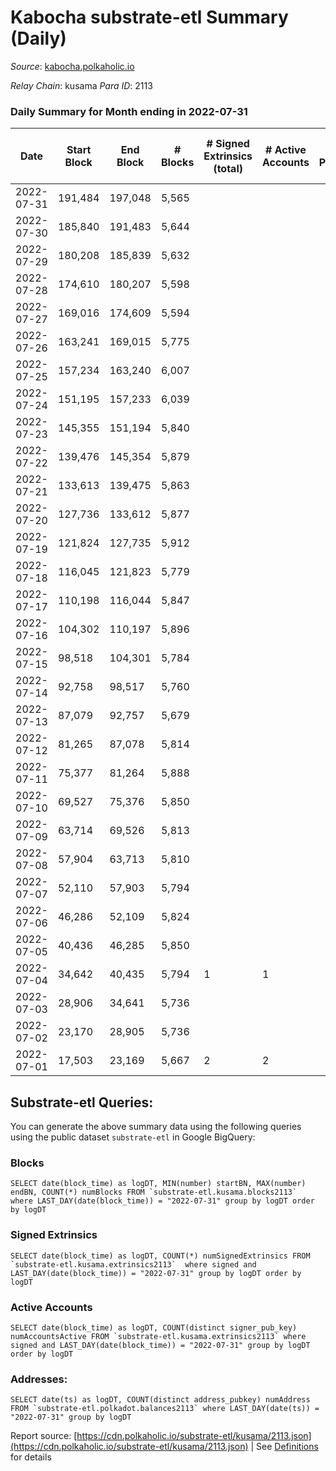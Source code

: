 # Kabocha substrate-etl Summary (Daily)

_Source_: [kabocha.polkaholic.io](https://kabocha.polkaholic.io)

*Relay Chain*: kusama
*Para ID*: 2113



### Daily Summary for Month ending in 2022-07-31


| Date | Start Block | End Block | # Blocks | # Signed Extrinsics (total) | # Active Accounts | # Passive | # New | # Addresses with Balances | # Events | # Transfers | # XCM Transfers In | # XCM Transfers Out |
| ---- | ----------- | --------- | -------- | --------------------------- | ----------------- | --------- | ----- | ------------------------- | -------- | ----------- | ------------------ | ------------------- |
| 2022-07-31 | 191,484 | 197,048 | 5,565  |  |  |  |  | 7 | 11,148 |   |   |   |
| 2022-07-30 | 185,840 | 191,483 | 5,644  |  |  |  |  | 7 | 11,307 |   |   |   |
| 2022-07-29 | 180,208 | 185,839 | 5,632  |  |  |  |  | 7 | 11,283 |   |   |   |
| 2022-07-28 | 174,610 | 180,207 | 5,598  |  |  |  |  | 7 | 11,214 |   |   |   |
| 2022-07-27 | 169,016 | 174,609 | 5,594  |  |  |  |  | 7 | 11,207 |   |   |   |
| 2022-07-26 | 163,241 | 169,015 | 5,775  |  |  |  |  | 7 | 11,569 |   |   |   |
| 2022-07-25 | 157,234 | 163,240 | 6,007  |  |  |  |  | 7 | 12,034 |   |   |   |
| 2022-07-24 | 151,195 | 157,233 | 6,039  |  |  |  |  | 7 | 12,099 |   |   |   |
| 2022-07-23 | 145,355 | 151,194 | 5,840  |  |  |  |  | 7 | 11,699 |   |   |   |
| 2022-07-22 | 139,476 | 145,354 | 5,879  |  |  |  |  | 7 | 11,778 |   |   |   |
| 2022-07-21 | 133,613 | 139,475 | 5,863  |  |  |  |  | 7 | 11,745 |   |   |   |
| 2022-07-20 | 127,736 | 133,612 | 5,877  |  |  |  |  | 7 | 11,774 |   |   |   |
| 2022-07-19 | 121,824 | 127,735 | 5,912  |  |  |  |  | 7 | 11,843 |   |   |   |
| 2022-07-18 | 116,045 | 121,823 | 5,779  |  |  |  |  | 7 | 11,578 |   |   |   |
| 2022-07-17 | 110,198 | 116,044 | 5,847  |  |  |  |  | 7 | 11,713 |   |   |   |
| 2022-07-16 | 104,302 | 110,197 | 5,896  |  |  |  |  | 7 | 11,812 |   |   |   |
| 2022-07-15 | 98,518 | 104,301 | 5,784  |  |  |  |  | 7 | 11,587 |   |   |   |
| 2022-07-14 | 92,758 | 98,517 | 5,760  |  |  |  |  | 7 | 11,539 |   |   |   |
| 2022-07-13 | 87,079 | 92,757 | 5,679  |  |  |  |  | 7 | 11,377 |   |   |   |
| 2022-07-12 | 81,265 | 87,078 | 5,814  |  |  |  |  | 7 | 11,648 |   |   |   |
| 2022-07-11 | 75,377 | 81,264 | 5,888  |  |  |  |  | 7 | 11,795 |   |   |   |
| 2022-07-10 | 69,527 | 75,376 | 5,850  |  |  |  |  | 7 | 11,720 |   |   |   |
| 2022-07-09 | 63,714 | 69,526 | 5,813  |  |  |  |  | 7 | 11,645 |   |   |   |
| 2022-07-08 | 57,904 | 63,713 | 5,810  |  |  |  |  | 7 | 11,639 |   |   |   |
| 2022-07-07 | 52,110 | 57,903 | 5,794  |  |  |  |  | 7 | 11,608 |   |   |   |
| 2022-07-06 | 46,286 | 52,109 | 5,824  |  |  |  |  | 7 | 11,667 |   |   |   |
| 2022-07-05 | 40,436 | 46,285 | 5,850  |  |  |  |  | 7 | 11,720 |   |   |   |
| 2022-07-04 | 34,642 | 40,435 | 5,794  | 1 | 1 |  |  | 7 | 11,613 |   |   |   |
| 2022-07-03 | 28,906 | 34,641 | 5,736  |  |  |  |  | 7 | 11,491 |   |   |   |
| 2022-07-02 | 23,170 | 28,905 | 5,736  |  |  |  |  | 7 | 11,491 |   |   |   |
| 2022-07-01 | 17,503 | 23,169 | 5,667  | 2 | 2 |  |  | 7 | 11,362 |   |   |   |

## Substrate-etl Queries:
You can generate the above summary data using the following queries using the public dataset `substrate-etl` in Google BigQuery:


### Blocks
```
SELECT date(block_time) as logDT, MIN(number) startBN, MAX(number) endBN, COUNT(*) numBlocks FROM `substrate-etl.kusama.blocks2113`  where LAST_DAY(date(block_time)) = "2022-07-31" group by logDT order by logDT
```


### Signed Extrinsics
```
SELECT date(block_time) as logDT, COUNT(*) numSignedExtrinsics FROM `substrate-etl.kusama.extrinsics2113`  where signed and LAST_DAY(date(block_time)) = "2022-07-31" group by logDT order by logDT
```


### Active Accounts
```
SELECT date(block_time) as logDT, COUNT(distinct signer_pub_key) numAccountsActive FROM `substrate-etl.kusama.extrinsics2113` where signed and LAST_DAY(date(block_time)) = "2022-07-31" group by logDT order by logDT
```


### Addresses:
```
SELECT date(ts) as logDT, COUNT(distinct address_pubkey) numAddress FROM `substrate-etl.polkadot.balances2113` where LAST_DAY(date(ts)) = "2022-07-31" group by logDT
```



Report source: [https://cdn.polkaholic.io/substrate-etl/kusama/2113.json](https://cdn.polkaholic.io/substrate-etl/kusama/2113.json) | See [Definitions](/DEFINITIONS.md) for details
